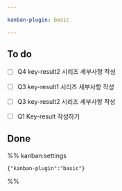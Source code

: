 ```yaml
---

kanban-plugin: basic

---
```


## To do

- [ ] Q4 key-result2 시리즈 세부사항 작성
- [ ] Q3 key-result1 시리즈 세부사항 작성
- [ ] Q3 key-result2 시리즈 세부사항 작성
- [ ] Q1 Key-result 작성하기


## Done





%% kanban:settings
```
{"kanban-plugin":"basic"}
```
%%